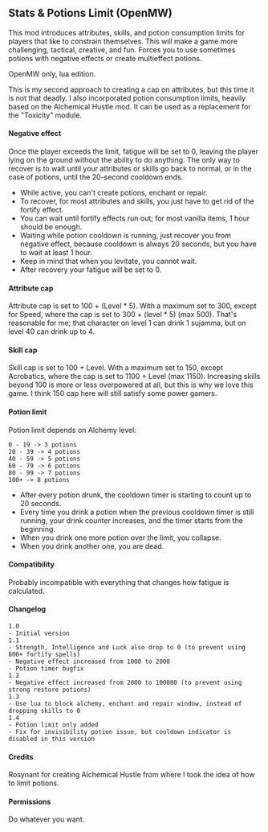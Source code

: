 ## Stats & Potions Limit (OpenMW)

This mod introduces attributes, skills, and potion consumption limits for players that like to constrain themselves. This will make a game more challenging, tactical, creative, and fun. Forces you to use sometimes potions with negative effects or create multieffect potions.

OpenMW only, lua edition.

This is my second approach to creating a cap on attributes, but this time it is not that deadly. I also incorporated potion consumption limits, heavily based on the Alchemical Hustle mod. It can be used as a replacement for the "Toxicity" module.

#### Negative effect

Once the player exceeds the limit, fatigue will be set to 0, leaving the player lying on the ground without the ability to do anything. The only way to recover is to wait until your attributes or skills go back to normal, or in the case of potions, until the 20-second cooldown ends.

- While active, you can't create potions, enchant or repair.
- To recover, for most attributes and skills, you just have to get rid of the fortify effect.
- You can wait until fortify effects run out; for most vanilla items, 1 hour should be enough.
- Waiting while potion cooldown is running, just recover you from negative effect, because cooldown is always 20 seconds, but you have to wait at least 1 hour.
- Keep in mind that when you levitate, you cannot wait.
- After recovery your fatigue will be set to 0.

#### Attribute cap

Attribute cap is set to 100 + (Level * 5). With a maximum set to 300, except for Speed, where the cap is set to 300 + (level * 5) (max 500).
That's reasonable for me; that character on level 1 can drink 1 sujamma, but on level 40 can drink up to 4.

#### Skill cap

Skill cap is set to 100 + Level. With a maximum set to 150, except Acrobatics, where the cap is set to 1100 + Level (max 1150).
Increasing skills beyond 100 is more or less overpowered at all, but this is why we love this game. I think 150 cap here will still satisfy some power gamers.

#### Potion limit

Potion limit depends on Alchemy level:
```
0 - 19 -> 3 potions
20 - 39 -> 4 potions
40 - 59 -> 5 potions
60 - 79 -> 6 potions
80 - 99 -> 7 potions
100+ -> 8 potions
```

- After every potion drunk, the cooldown timer is starting to count up to 20 seconds.
- Every time you drink a potion when the previous cooldown timer is still running, your drink counter increases, and the timer starts from the beginning.
- When you drink one more potion over the limit, you collapse.
- When you drink another one, you are dead.

#### Compatibility
Probably incompatible with everything that changes how fatigue is calculated.

#### Changelog
```
1.0
- Initial version
1.1
- Strength, Intelligence and Luck also drop to 0 (to prevent using 800+ fortify spells)
- Negative effect increased from 1000 to 2000
- Potion timer bugfix
1.2
- Negative effect increased from 2000 to 100000 (to prevent using strong restore potions)
1.3
- Use lua to block alchemy, enchant and repair window, instead of dropping skills to 0
1.4
- Potion limit only added
- Fix for invisibility potion issue, but cooldown indicator is disabled in this version
```

#### Credits
Rosynant for creating Alchemical Hustle from where I took the idea of how to limit potions.

#### Permissions
Do whatever you want.